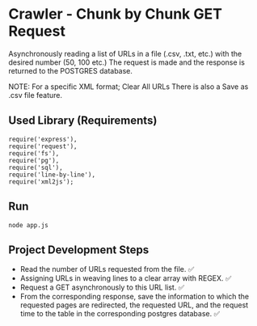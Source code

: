 # Crawler - Chunk by Chunk GET Request

Asynchronously reading a list of URLs in a file (.csv, .txt, etc.) with the desired number (50, 100 etc.)
The request is made and the response is returned to the POSTGRES database.

NOTE: For a specific XML format;
Clear All URLs There is also a Save as .csv file feature.

## Used Library (Requirements)

    require('express'),
    require('request'),
    require('fs'),
    require('pg'),
    require('sql'),
    require('line-by-line'),
    require('xml2js');
  
  ## Run
  
    node app.js
  
  ## Project Development Steps

* Read the number of URLs requested from the file. ✅
* Assigning URLs in weaving lines to a clear array with REGEX. ✅
* Request a GET asynchronously to this URL list. ✅
* From the corresponding response, save the information to which the requested 
  pages are redirected, the requested URL, and the request time to the table in the corresponding postgres database. ✅
